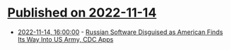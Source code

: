 # [Published on 2022-11-14](index.md)

* [2022-11-14, 16:00:00](https://tech.slashdot.org/story/22/11/14/1536250/russian-software-disguised-as-american-finds-its-way-into-us-army-cdc-apps?utm_source=rss1.0mainlinkanon&utm_medium=feed) - [Russian Software Disguised as American Finds Its Way Into US Army, CDC Apps](https://tech.slashdot.org/story/22/11/14/1536250/russian-software-disguised-as-american-finds-its-way-into-us-army-cdc-apps?utm_source=rss1.0mainlinkanon&utm_medium=feed)
